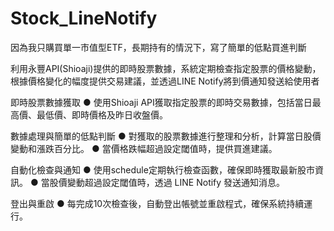 # Stock_LineNotify
因為我只購買單一市值型ETF，長期持有的情況下，寫了簡單的低點買進判斷

利用永豐API(Shioaji)提供的即時股票數據，系統定期檢查指定股票的價格變動，根據價格變化的幅度提供交易建議，並透過LINE Notify將到價通知發送給使用者

即時股票數據獲取
● 使用Shioaji API獲取指定股票的即時交易數據，包括當日最高價、最低價、即時價格及昨日收盤價。

數據處理與簡單的低點判斷
● 對獲取的股票數據進行整理和分析，計算當日股價變動和漲跌百分比。
● 當價格跌幅超過設定閾值時，提供買進建議。

自動化檢查與通知
● 使用schedule定期執行檢查函數，確保即時獲取最新股市資訊。
● 當股價變動超過設定閾值時，透過 LINE Notify 發送通知消息。

登出與重啟
● 每完成10次檢查後，自動登出帳號並重啟程式，確保系統持續運行。
